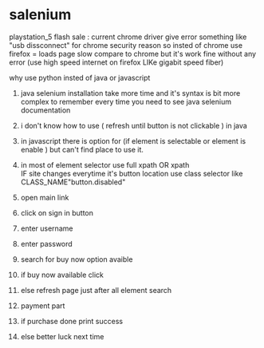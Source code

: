 # salenium
playstation_5 flash sale
: current chrome driver give error something like "usb dissconnect" for chrome security reason so insted of chrome use firefox = loads page slow compare to chrome but it's work fine without any error (use high speed internet on firefox LIKe gigabit speed fiber)

why use python insted of java or javascript
1) java selenium installation take more time and it's syntax is bit more complex to remember every time you need to see java selenium documentation 
2) i don't know how to use ( refresh until button is not clickable ) in java  
3) in javascript there is option for (if element is selectable or element is enable )  but can't find place to use it.

4) in most of element selector use full xpath OR xpath  
               IF  site changes everytime it's button location use  class selector like   CLASS_NAME"button.disabled"

1) open main link
2) click on sign in button
3) enter username
4) enter password
5) search for buy now option avaible
6) if buy now available click 
7) else refresh page just after all element search
8) payment part
9) if purchase done print success
10) else better luck next time
